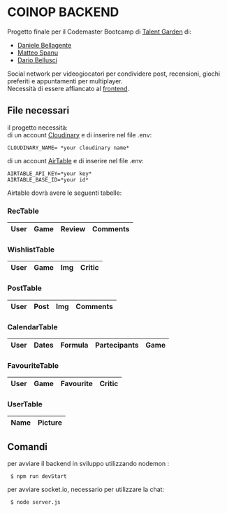 # COINOP BACKEND


Progetto finale per il Codemaster Bootcamp di [Talent Garden](https://https://talentgarden.org/) di:
- [Daniele Bellagente](https://github.com/bellagented)
- [Matteo Spanu](https://github.com/Matteo-Spanu)
- [Dario Bellusci](https://github.com/dariobellusci)

Social network per videogiocatori per condividere post, recensioni, giochi preferiti e appuntamenti per multiplayer.\
Necessità di essere affiancato al [frontend](https://github.com/bellagented/FinalProjectTG2020).


## File necessari

il progetto necessità:\
 di un account [Cloudinary](https://cloudinary.com/) e di inserire nel file .env:

`CLOUDINARY_NAME= *your cloudinary name*`

 di un account [AirTable](https://cloudinary.com/) e di inserire nel file .env:

`AIRTABLE_API_KEY=*your key*`\
`AIRTABLE_BASE_ID=*your id*`

Airtable dovrà avere le seguenti tabelle:

### RecTable

| User | Game | Review | Comments |
| ----------- | ----------- |----------- |----------- |

### WishlistTable

| User | Game | Img | Critic |
| ----------- | ----------- |----------- |----------- |

### PostTable

| User | Post | Img | Comments |
| ----------- | ----------- |----------- |----------- |

### CalendarTable

| User | Dates | Formula | Partecipants | Game |
| ----------- | ----------- |----------- |----------- |----------- |

### FavouriteTable

| User | Game | Favourite | Critic |
| ----------- | ----------- |----------- |----------- |

### UserTable

| Name | Picture | 
| ----------- | ----------- |

## Comandi

per avviare il backend in sviluppo utilizzando nodemon :

` $ npm run devStart`

per avviare socket.io, necessario per utilizzare la chat:

` $ node server.js`